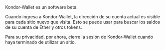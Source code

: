 Kondor-Wallet es un software beta.

Cuando ingresa a Kondor-Wallet, la dirección de su cuenta actual es visible para cada sitio nuevo que visita. Esto se puede usar para buscar los saldos de su cuenta de Ether y otros tokens.

Para su privacidad, por ahora, cierre la sesión de Kondor-Wallet cuando haya terminado de utilizar un sitio.